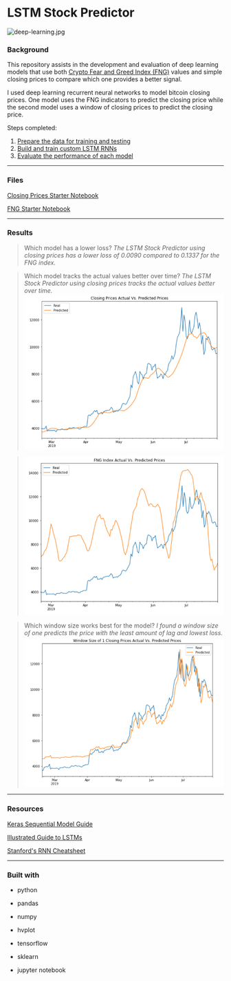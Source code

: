 # LSTM Stock Predictor

![deep-learning.jpg](Images/deep-learning.jpg)

### Background

This repository assists in the development and evaluation of deep learning models that use both [Crypto Fear and Greed Index (FNG)](https://alternative.me/crypto/fear-and-greed-index/) values and simple closing prices to compare which one provides a better signal. 

I used deep learning recurrent neural networks to model bitcoin closing prices. One model uses the FNG indicators to predict the closing price while the second model uses a window of closing prices to predict the closing price.

Steps completed:

1. [Prepare the data for training and testing](#prepare-the-data-for-training-and-testing)
2. [Build and train custom LSTM RNNs](#build-and-train-custom-lstm-rnns)
3. [Evaluate the performance of each model](#evaluate-the-performance-of-each-model)

- - -

### Files

[Closing Prices Starter Notebook](Starter_Code/lstm_stock_predictor_closing.ipynb)

[FNG Starter Notebook](Starter_Code/lstm_stock_predictor_fng.ipynb)

- - -

### Results

> Which model has a lower loss?
> *The LSTM Stock Predictor using closing prices has a lower loss of 0.0090 compared to 0.1337 for the FNG index.* 

> Which model tracks the actual values better over time?
> *The LSTM Stock Predictor using closing prices tracks the actual values better over time.* 
>![closing-plot.png](Images/closing_plot.PNG)

>![closing-plot.png](Images/FNG_plot.PNG)

> Which window size works best for the model?
*I found a window size of one predicts the price with the least amount of lag and lowest loss.*
>![closing-plot.png](Images/window_size_1.PNG)


- - -

### Resources

[Keras Sequential Model Guide](https://keras.io/getting-started/sequential-model-guide/)

[Illustrated Guide to LSTMs](https://towardsdatascience.com/illustrated-guide-to-lstms-and-gru-s-a-step-by-step-explanation-44e9eb85bf21)

[Stanford's RNN Cheatsheet](https://stanford.edu/~shervine/teaching/cs-230/cheatsheet-recurrent-neural-networks)

- - -

### Built with

* python

* pandas

* numpy

* hvplot

* tensorflow

* sklearn

* jupyter notebook
